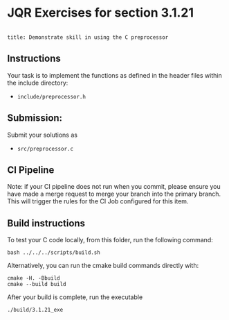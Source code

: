 # JQR Exercises for section 3.1.21

```

title: Demonstrate skill in using the C preprocessor
```



## Instructions


Your task is to implement the functions as defined in the header files within the include directory:
* `include/preprocessor.h`


## Submission: 

Submit your solutions as
* `src/preprocessor.c`
          

## CI Pipeline

Note: if your CI pipeline does not run when you commit, please ensure you have made a merge request to merge
your branch into the primary branch. This will trigger the rules for the CI Job configured for this item.

## Build instructions 

To test your C code locally, from this folder, run the following command:

```
bash ../../../scripts/build.sh
```

Alternatively, you can run the cmake build commands directly with:

```
cmake -H. -Bbuild
cmake --build build
```

After your build is complete, run the executable

```
./build/3.1.21_exe
```


